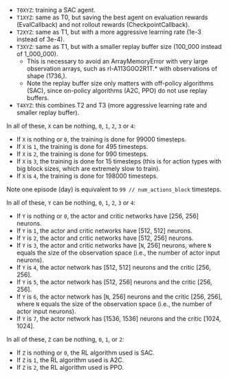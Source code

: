 - `T0XYZ`: training a SAC agent.
- `T1XYZ`: same as T0, but saving the best agent on evaluation rewards (EvalCallback)
and not rollout rewards (CheckpointCallback).
- `T2XYZ`: same as T1, but with a more aggressive learning rate (1e-3 instead of 3e-4).
- `T3XYZ`: same as T1, but with a smaller replay buffer size (100_000 instead of 1_000_000).
  - This is necessary to avoid an ArrayMemoryError with very large observation arrays,
  such as rl-A113G0O2R1T.* with observations of shape (1736,).
  - Note the replay buffer size only matters with off-policy algorithms (SAC),
  since on-policy algorithms (A2C, PPO) do not use replay buffers.
- `T4XYZ`: this combines T2 and T3 (more aggressive learning rate and smaller replay buffer).

In all of these, `X` can be nothing, `0`, `1`, `2`, `3` or `4`:
- If `X` is nothing or `0`, the training is done for 99000 timesteps.
- If `X` is `1`, the training is done for 495 timesteps.
- If `X` is `2`, the training is done for 990 timesteps.
- If `X` is `3`, the training is done for 15 timesteps
(this is for action types with big block sizes, which are extremely slow to train).
- If `X` is `4`, the training is done for 198000 timesteps.

Note one episode (day) is equivalent to `99 // num_actions_block` timesteps.

In all of these, `Y` can be nothing, `0`, `1`, `2`, `3` or `4`:
- If `Y` is nothing or `0`, the actor and critic networks have \[256, 256] neurons.
- If `Y` is `1`, the actor and critic networks have \[512, 512] neurons.
- If `Y` is `2`, the actor and critic networks have \[512, 256] neurons.
- If `Y` is `3`, the actor and critic networks have \[`N`, 256] neurons,
where `N` equals the size of the observation space (i.e., the number of actor input neurons).
- If `Y` is `4`, the actor network has \[512, 512] neurons and the critic \[256, 256].
- If `Y` is `5`, the actor network has \[512, 256] neurons and the critic \[256, 256].
- If `Y` is `6`, the actor network has \[`N`, 256] neurons and the critic \[256, 256],
where `N` equals the size of the observation space (i.e., the number of actor input neurons).
- If `Y` is `7`, the actor network has \[1536, 1536] neurons and the critic \[1024, 1024].

In all of these, `Z` can be nothing, `0`, `1`, or `2`:
- If `Z` is nothing or `0`, the RL algorithm used is SAC.
- If `Z` is `1`, the RL algorithm used is A2C.
- If `Z` is `2`, the RL algorithm used is PPO.
